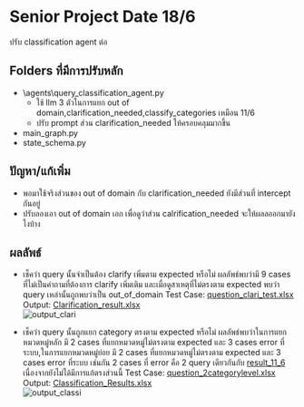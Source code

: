 # Senior Project Date 18/6
ปรับ classification agent ต่อ

## Folders ที่มีการปรับหลัก
- \agents\query_classification_agent.py
  - ใช้ llm 3 ตัวในการแยก out of domain,clarification_needed,classify_categories เหมือน 11/6
  - ปรับ prompt ส่วน clarification_needed ให้ครอบคลุมมากขึ้น
- main_graph.py
- state_schema.py

## ปัญหา/แก้เพิ่ม
- พอมาใช้จริงส่วนของ out of domain กับ clarification_needed ยังมีส่วนที่ intercept กันอยู่
- ปรับลองเอา out of domain เอก เพื่อดูว่าส่วน calrification_needed จะให้ผลลออกมายังไงบ้าง

## ผลลัพธ์

- เช็คว่า query นั้นจำเป็นต้อง clarify เพิ่มตาม expected หรือไม่
  ผลลัพธ์พบว่ามี 9 cases ที่ไม่เป็นคำถามที่ต้องการ clarify เพิ่มเติม และเมื่อดูสาเหตุที่ไม่ตรงตาม expected พบว่า query เหล่านั้นถูกพบว่าเป็น out_of_domain
  Test Case: [question_clari_test.xlsx](https://raw.githubusercontent.com/ffahpatcha/senior_project_update/main/seniorProject_withoutStructure_Output_18_6/test_case/question_clari_test.xlsx)  
  Output: [Clarification_result.xlsx](https://raw.githubusercontent.com/ffahpatcha/senior_project_update/main/seniorProject_withoutStructure_Output_18_6/test_case/output/results_clari3.xlsx)  
  ![output_clari](https://github.com/user-attachments/assets/dd42081c-054b-4ba5-a9c8-9c303805dffd)



- เช็คว่า query นั้นถูกแยก category ตรงตาม expected หรือไม่
  ผลลัพธ์พบว่าในการแยกหมวดหมู่หลัก มี 2 cases ที่แยกหมวดหมู่ไม่ตรงตาม expected และ 3 cases error ที่ระบบ,ในการแยกหมวดหมู่ย่อย มี 2 cases ที่แยกหมวดหมู่ไม่ตรงตาม expected และ 3 cases error ที่ระบบ เช่นกัน
  2 cases ที่ error คือ 2 query เดียวกันกับ [result_11_6](https://github.com/ffahpatcha/senior_project_update/tree/main/seniorProject_withStruture_Output_11_6#%E0%B8%9C%E0%B8%A5%E0%B8%A5%E0%B8%B1%E0%B8%9E%E0%B8%98%E0%B9%8C) เนื่องจากยังไม่ได้มีการแก้ตรงส่วนนี้ 
  Test Case: [question_2categorylevel.xlsx](https://raw.githubusercontent.com/ffahpatcha/senior_project_update/main/seniorProject_withoutStructure_Output_18_6/test_case/question_2categorylevel.xlsx)  
  Output: [Classification_Results.xlsx](https://raw.githubusercontent.com/ffahpatcha/senior_project_update/main/seniorProject_withoutStructure_Output_18_6/test_case/output/results4.xlsx)  
  ![output_classi](https://github.com/user-attachments/assets/0033ecfa-f2d3-401e-ac76-4f890d1ed5dd)

